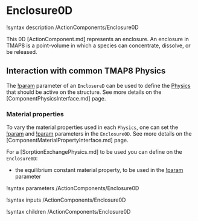 # Enclosure0D

!syntax description /ActionComponents/Enclosure0D

This 0D [ActionComponent.md] represents an enclosure. An enclosure in TMAP8
is a point-volume in which a species can concentrate, dissolve, or be released.

## Interaction with common TMAP8 Physics

The [!param](/ActionComponents/Enclosure0D/physics) parameter of an `EnclosureD` can be used
to define the [Physics](syntax/Physics/index.md) that should be active on the structure.
See more details on the [ComponentPhysicsInterface.md] page.

### Material properties

To vary the material properties used in each `Physics`, one can set the [!param](/ActionComponents/Structure1D/property_names) and [!param](/ActionComponents/Structure1D/property_values) parameters in the `Enclosure0D`.
See more details on the [ComponentMaterialPropertyInterface.md] page.

For a [SorptionExchangePhysics.md] to be used you can define on
the `Enclosure0D`:

- the equilibrium constant material property, to be used in the [!param](/Physics/SorptionExchange/equilibrium_constants) parameter

!syntax parameters /ActionComponents/Enclosure0D

!syntax inputs /ActionComponents/Enclosure0D

!syntax children /ActionComponents/Enclosure0D
